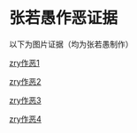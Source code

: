 # 张若愚作恶证据

以下为图片证据（均为张若愚制作）

[zry作恶1](/zry作恶1)

[zry作恶2](/zry作恶2)

[zry作恶3](/zry作恶3)

[zry作恶4](/zry作恶4)
